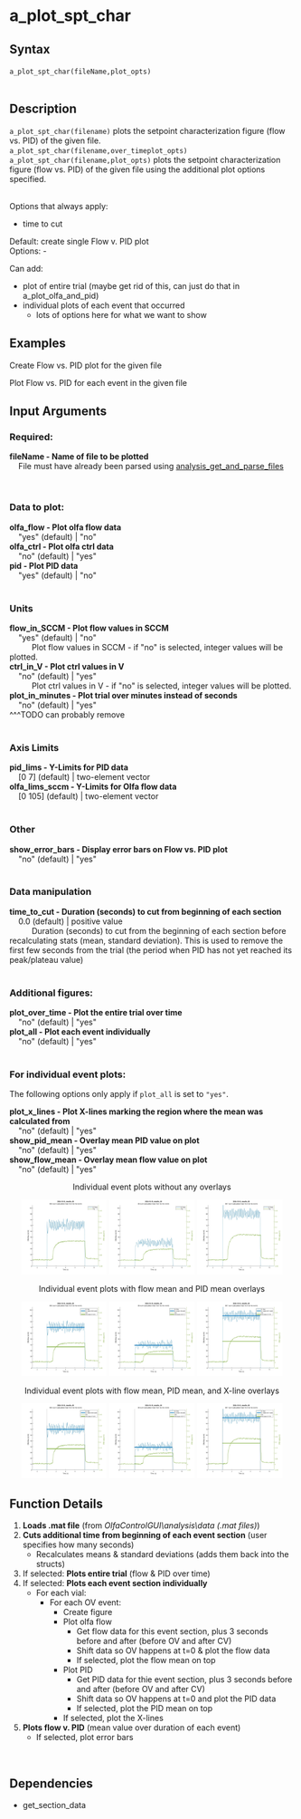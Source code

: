 # a_plot_spt_char

## Syntax
`a_plot_spt_char(fileName,plot_opts)`  
<br>

## Description
`a_plot_spt_char(filename)` plots the setpoint characterization figure (flow vs. PID) of the given file.  
`a_plot_spt_char(filename,over_timeplot_opts)`
`a_plot_spt_char(filename,plot_opts)` plots the setpoint characterization figure (flow vs. PID) of the given file using the additional plot options specified.  
<br>


Options that always apply:
- time to cut


Default: create single Flow v. PID plot  
Options:
    - 

Can add:  
- plot of entire trial (maybe get rid of this, can just do that in a_plot_olfa_and_pid)  
- individual plots of each event that occurred
    - lots of options here for what we want to show


## Examples
Create Flow vs. PID plot for the given file

Plot Flow vs. PID for each event in the given file



## Input Arguments

### Required:

**fileName - Name of file to be plotted**  
&nbsp;&nbsp;&nbsp;&nbsp;File must have already been parsed using [analysis_get_and_parse_files](analysis_get_and_parse_files.md)

<br>

### Data to plot:
**olfa_flow - Plot olfa flow data**  
&nbsp;&nbsp;&nbsp;&nbsp;"yes" (default) | "no"  
**olfa_ctrl - Plot olfa ctrl data**  
&nbsp;&nbsp;&nbsp;&nbsp;"no" (default) | "yes"  
**pid - Plot PID data**  
&nbsp;&nbsp;&nbsp;&nbsp;"yes" (default) | "no"  
<br>

### Units  
**flow_in_SCCM - Plot flow values in SCCM**  
&nbsp;&nbsp;&nbsp;&nbsp;"yes" (default) | "no"  
&nbsp;&nbsp;&nbsp;&nbsp;&nbsp;&nbsp;&nbsp;&nbsp;&nbsp;&nbsp;Plot flow values in SCCM - if "no" is selected, integer values will be plotted.  
**ctrl_in_V - Plot ctrl values in V**  
&nbsp;&nbsp;&nbsp;&nbsp;"no" (default) | "yes"  
&nbsp;&nbsp;&nbsp;&nbsp;&nbsp;&nbsp;&nbsp;&nbsp;&nbsp;&nbsp;Plot ctrl values in V - if "no" is selected, integer values will be plotted.  
**plot_in_minutes - Plot trial over minutes instead of seconds**  
&nbsp;&nbsp;&nbsp;&nbsp;"no" (default) | "yes"  
^^^TODO can probably remove  
<br>

### Axis Limits  
**pid_lims - Y-Limits for PID data**  
&nbsp;&nbsp;&nbsp;&nbsp;[0 7] (default) | two-element vector  
**olfa_lims_sccm - Y-Limits for Olfa flow data**  
&nbsp;&nbsp;&nbsp;&nbsp;[0 105] (default) | two-element vector  
<br>

### Other
**show_error_bars - Display error bars on Flow vs. PID plot**  
&nbsp;&nbsp;&nbsp;&nbsp;"no" (default) | "yes"  
<br>

### Data manipulation
**time_to_cut - Duration (seconds) to cut from beginning of each section**  
&nbsp;&nbsp;&nbsp;&nbsp;0.0 (default) | positive value  
&nbsp;&nbsp;&nbsp;&nbsp;&nbsp;&nbsp;&nbsp;&nbsp;&nbsp;&nbsp;Duration (seconds) to cut from the beginning of each section before recalculating stats (mean, standard deviation). This is used to remove the first few seconds from the trial (the period when PID has not yet reached its peak/plateau value)  
<br>

### Additional figures:
**plot_over_time - Plot the entire trial over time**  
&nbsp;&nbsp;&nbsp;&nbsp;"no" (default) | "yes"  
**plot_all - Plot each event individually**  
&nbsp;&nbsp;&nbsp;&nbsp;"no" (default) | "yes"  
<br>

### For individual event plots:  
The following options only apply if `plot_all` is set to `"yes"`.  

**plot_x_lines - Plot X-lines marking the region where the mean was calculated from**  
&nbsp;&nbsp;&nbsp;&nbsp;"no" (default) | "yes"  
**show_pid_mean - Overlay mean PID value on plot**  
&nbsp;&nbsp;&nbsp;&nbsp;"no" (default) | "yes"  
**show_flow_mean - Overlay mean flow value on plot**  
&nbsp;&nbsp;&nbsp;&nbsp;"no" (default) | "yes"  

<p align="center">Individual event plots without any overlays</p>
<p align="center">
  <img src="images/spt_char_individualEvents_01.jpg" width="30%">
  <img src="images/spt_char_individualEvents_02.jpg" width="30%">
  <img src="images/spt_char_individualEvents_03.jpg" width="30%">
</p>

<p align="center">Individual event plots with flow mean and PID mean overlays</p>
<p align="center">
  <img src="images/spt_char_individualEvents_01_means.jpg" width="30%">
  <img src="images/spt_char_individualEvents_02_means.jpg" width="30%">
  <img src="images/spt_char_individualEvents_03_means.jpg" width="30%">
</p>

<p align="center">Individual event plots with flow mean, PID mean, and X-line overlays</p>
<p align="center">
  <img src="images/spt_char_individualEvents_01_means_xlines.jpg" width="30%">
  <img src="images/spt_char_individualEvents_02_means_xlines.jpg" width="30%">
  <img src="images/spt_char_individualEvents_03_means_xlines.jpg" width="30%">
</p>



## Function Details
1. **Loads .mat file** (from *OlfaControlGUI\analysis\data (.mat files)*)
2. **Cuts additional time from beginning of each event section** (user specifies how many seconds)
    - Recalculates means & standard deviations (adds them back into the structs)
2. If selected: **Plots entire trial** (flow & PID over time)
3. If selected: **Plots each event section individually**
    - For each vial:  
        - For each OV event:  
            - Create figure  
            - Plot olfa flow
                - Get flow data for this event section, plus 3 seconds before and after (before OV and after CV)  
                - Shift data so OV happens at t=0 & plot the flow data  
                - If selected, plot the flow mean on top
            - Plot PID
                - Get PID data for thie event section, plus 3 seconds before and after (before OV and after CV)
                - Shift data so OV happens at t=0 and plot the PID data
                - If selected, plot the PID mean on top
            - If selected, plot the X-lines
4. **Plots flow v. PID** (mean value over duration of each event)
    - If selected, plot error bars  
<br>

## Dependencies

- get_section_data

